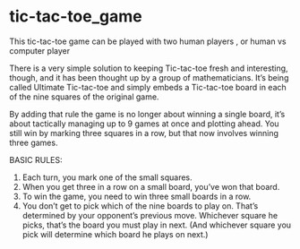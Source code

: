 # tic-tac-toe_game
This tic-tac-toe game can be played with two human  players , or human vs computer player

There is a very simple solution to keeping Tic-tac-toe fresh and interesting, though, and it has been thought up by a group of mathematicians. It’s being called Ultimate Tic-tac-toe and simply embeds a Tic-tac-toe board in each of the nine squares of the original game.

By adding that rule the game is no longer about winning a single board, it’s about tactically managing up to 9 games at once and plotting ahead. You still win by marking three squares in a row, but that now involves winning three games.

BASIC RULES:
1. Each turn, you mark one of the small squares.
2. When you get three in a row on a small board, you’ve won that board.
3. To win the game, you need to win three small boards in a row.
4. You don’t get to pick which of the nine boards to play on. That’s determined by your
opponent’s previous move. Whichever square he picks, that’s the board you must play in next. (And whichever square you pick will determine which board he plays on next.)
